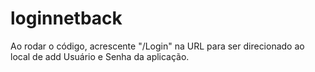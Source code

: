 # loginnetback
Ao rodar o código, acrescente "/Login" na URL para ser direcionado ao local de add Usuário e Senha da aplicação. 
